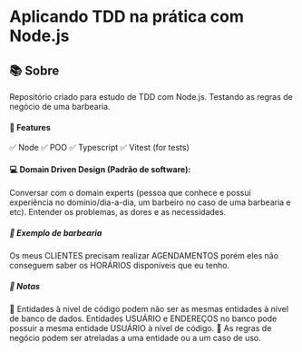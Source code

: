 # Aplicando TDD na prática com Node.js

## 📚 Sobre
Repositório criado para estudo de TDD com Node.js. Testando as regras de negócio de uma barbearia.

#### 🧪 Features
✅ Node
✅ POO
✅ Typescript
✅ Vitest (for tests)

#### 💻 Domain Driven Design (Padrão de software): 
Conversar com o domain experts (pessoa que conhece e possui experiência no domínio/dia-a-dia, um barbeiro no caso de uma barbearia e etc).
Entender os problemas, as dores e as necessidades.

##### 💈 Exemplo de barbearia
Os meus CLIENTES precisam realizar AGENDAMENTOS
porém eles não conseguem saber os HORÁRIOS disponíveis que eu tenho.


##### 📒 Notas
📌 Entidades à nivel de código podem não ser as mesmas entidades à nível de banco de dados. Entidades USUÁRIO e ENDEREÇOS no banco pode possuir a mesma entidade USUÁRIO à nível de código.
📌 As regras de negócio podem ser atreladas a uma entidade ou a um caso de uso.
